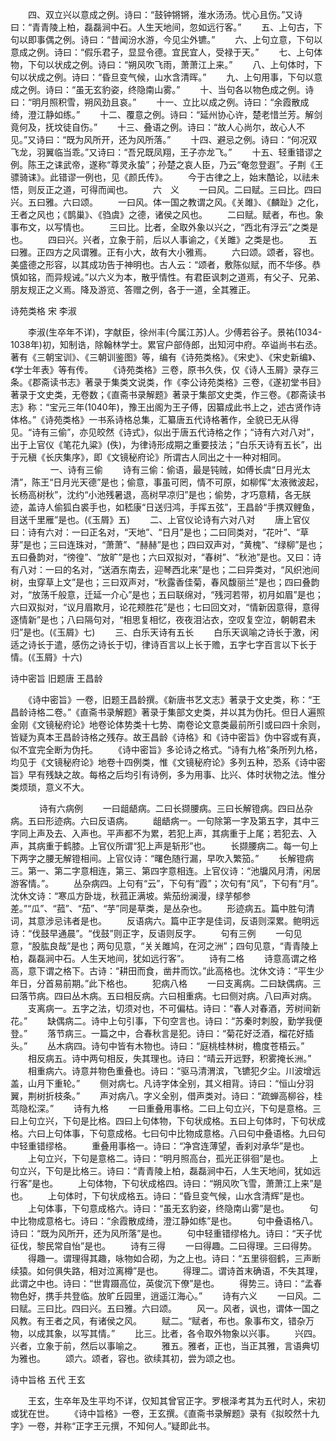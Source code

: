 <!-- { "loadSidebar": true } -->
　　四、双立兴以意成之例。诗曰：“鼓钟锵锵，淮水汤汤。忧心且伤。”又诗曰：“青青陵上柏，磊磊涧中石。人生天地间，忽如远行客。” 
　　五、上句古，下句以即事偶之例。诗曰：“昔闻汾水游，今见尘外镳。” 
　　六、上句立意，下句以意成之例。诗曰：“假乐君子，显显令德。宜民宜人，受禄于天。” 
　　七、上句体物，下句以状成之例。诗曰：“朔风吹飞雨，萧萧江上来。” 
　　八、上句体时，下句以状成之例。诗曰：“昏旦变气候，山水含清晖。” 
　　九、上句用事，下句以意成之例。诗曰：“虽无玄豹姿，终隐南山雾。” 
　　十、当句各以物色成之例。诗曰：“明月照积雪，朔风劲且哀。” 
　　十一、立比以成之例。诗曰：“余霞散成绮，澄江静如练。” 
　　十二、覆意之例。诗曰：“延州协心许，楚老惜兰芳。解剑竟何及，抚坟徒自伤。” 
　　十三、叠语之例。诗曰：“故人心尚尔，故心人不见。”又诗曰：“既为风所开，还为风所落。” 
　　十四、避忌之例。诗曰：“何况双飞龙，羽翼临当乖。”又诗曰：“吾兄既凤翔，王子亦龙飞。” 
　　十五、轻重错谬之例。陈王之诔武帝，遂称“尊灵永蛰”；孙楚之哀人臣，乃云“奄忽登遐”。子荆《王骠骑诔》。此错谬一例也，见《颜氏传》。 
　　今于古律之上，始末酷论，以祛未悟，则反正之道，可得而闻也。 
　　六　义
　　一曰风。二曰赋。三曰比。四曰兴。五曰雅。六曰颂。 
　　一曰风。体一国之教谓之风。《关雎》、《麟趾》之化，王者之风也；《鹊巢》、《驺虞》之德，诸侯之风也。 
　　二曰赋。赋者，布也。象事布文，以写情也。 
　　三曰比。比者，全取外象以兴之，“西北有浮云”之类是也。 
　　四曰兴。兴者，立象于前，后以人事谕之，《关雎》之类是也。 
　　五曰雅。正四方之风谓雅。正有小大，故有大小雅焉。 
　　六曰颂。颂者，容也。美盛德之形容，以其成功告于神明也。古人云：“颂者，敷陈似赋，而不华侈。恭慎如铭，而异规诫。”以六义为本，散乎情性。有君臣讽刺之道焉，有父子、兄弟、朋友规正之义焉。降及游览、答赠之例，各于一道，全其雅正。

诗苑类格 宋 李淑


　　李淑(生卒年不详)，字献臣，徐州丰(今属江苏)人。少傅若谷子。景祐(1034-1038年)初，知制诰，除翰林学士。累官户部侍郎，出知河中府。卒谥尚书右丞。著有《三朝宝训》、《三朝训鉴图》等，编有《诗苑类格》。《宋史》、《宋史新编》、《学士年表》等有传。 
　　《诗苑类格》三卷，原书久佚，仅《诗人玉屑》录存三条。《郡斋读书志》著录于集类文说类，作《李公诗苑类格》三卷，《遂初堂书目》著录于文史类，无卷数；《直斋书录解题》著录于集部文史类，作三卷。《郡斋读书志》称：“宝元三年(1040年)，豫王出阁为王子傅，因纂成此书上之，述古贤作诗体格。”《诗苑类格》一书系诗格总集，汇纂唐五代诗格著作，全貌已无从得见。“诗有三偷”，亦见皎然《诗式》，似出于唐五代诗格之作；“诗有六对八对”，出于上官仪《笔花九粱》(佚)，为律诗形成期之重要技法；“白乐天诗有五长”，出于元稹《长庆集序》，即《文镜秘府论》所谓古人同出之十一种对相同。 
　
　 
　　一、诗有三偷
　　诗有三偷：偷语，最是钝贼，如傅长虞“日月光太清”，陈王“日月光天德”是也；偷意，事虽可罔，情不可原，如柳恽“太液微波起，长杨高树秋”，沈约“小池残暑退，高树早凉归”是也；偷势，才巧意精，各无朕迹，盖诗人偷狐白裘手也，如嵇康“日送归鸿，手挥五弦”，王昌龄“手携双鲤鱼，目送千里雁”是也。(《玉屑》五) 
　　二、上官仪论诗有六对八对
　　唐上官仪曰：诗有六对：一曰正名对，“天地”、“日月”是也；二曰同类对，“花叶”、“草芽”是也；三曰连珠对，“萧萧”、“赫赫”是也；四曰双声对，“黄槐”、“绿柳”是也；五曰叠韵对，“徬徨”、“放旷”是也；六曰双拟对，“春树”、“秋池”是也。又曰：诗有八对：一曰的名对，“送酒东南去，迎琴西北来”是也；二曰异类对，“风织池间树，虫穿草上文”是也；三曰双声对，“秋露香佳菊，春风馥丽兰”是也；四曰叠韵对，“放荡千般意，迁延一介心”是也；五曰联绵对，“残河若带，初月如眉”是也；六曰双拟对，“议月眉欺月，论花颊胜花”是也；七曰回文对，“情新因意得，意得逐情新”是也；八曰隔句对，“相思复相忆，夜夜泪沾衣，空叹复空泣，朝朝君未归”是也。(《玉屑》七) 
　　三、白乐天诗有五长
　　白乐天讽喻之诗长于激，闲适之诗长于遣，感伤之诗长于切，律诗百言以上长于赡，五字七字百言以下长于情。(《玉屑》十六)

诗中密旨 旧题唐 王昌龄

　　《诗中密旨》一卷，旧题王昌龄撰。《新唐书艺文志》著录于文史类，称：“王昌龄诗格二卷。”《直斋书录解题》著录于集部文史类，并以其为伪托。但日人遍照金刚《文镜秘府论》地卷论体势类十七势、南卷论文意类最前所引或曰四十余则，皆疑为真本王昌龄诗格之残存。故王昌龄《诗格》和《诗中密旨》伪中容或有真，似不宜完全断为伪托。 
　　《诗中密旨》多论诗之格式。“诗有九格”条所列九格，均见于《文镜秘府论》地卷十四例类，惟《文镜秘府论》多列五种，恐系《诗中密旨》早有残缺之故。每格之后均引有诗例，多为用事、比兴、体时状物之法。惟分类烦琐，意义不大。 

　 
　　诗有六病例
　　一曰龃龉病。二曰长撷腰病。三曰长解镫病。四曰丛杂病。五曰形迹病。六曰反语病。
　　龃龉病一。一句除第一字及第五字，其中三字同上声及去、入声也。平声都不为累，若犯上声，其病重于上尾；若犯去、入声，其病重于鹤膝。上官仪所谓“犯上声是斩形”也。 
　　长撷腰病二。每一句上下两字之腰无解镫相间。上官仪诗：“曙色随行漏，早吹入繁笳。” 
　　长解镫病三。第一、第二字意相连，第三、第四字意相连。上官仪诗：“池牖风月清，闲居游客情。”。 
　　丛杂病四。上句有“云”，下句有“霞”；次句有“风”，下句有“月”。沈休文诗：“寒瓜方卧垅，秋菰正满坡。紫茄纷澜漫，绿芋郁参差。”“瓜”、“菰”、“茄”、“芋”同是草类，是丛杂也。 
　　形迹病五。篇中胜句清词，其意涉忌讳者是也。 
　　反语病六。篇中正字是佳词，反语则深累。鲍明远诗：“伐鼓早通晨”。“伐鼓”则正字，反语则反字。 
　　句有三例
　　一句见意，“股肱良哉”是也；两句见意，“关关雎鸠，在河之洲”；四句见意，“青青陵上柏，磊磊涧中石。人生天地间，犹如远行客”。 
　　诗有二格
　　诗意高谓之格高，意下谓之格下。古诗：“耕田而食，凿井而饮。”此高格也。沈休文诗：“平生少年日，分首易前期。”此下格也。 
　　犯病八格
　　一曰支离病。二曰缺偶病。三曰落节病。四曰丛木病。五曰相反病。六曰相重病。七曰侧对病。八曰声对病。 
　　支离病一。五字之法，切须对也，不可偏枯。诗曰：“春人对春酒，芳树间新花。” 
　　缺偶病二。诗中上句引事，下句空言也。诗曰：“苏秦时刺股，勤学我便登。” 
　　落节病三。一篇之中，合春秋言是犯。诗曰：“菊花好泛酒，榴花好插头。” 
　　丛木病四。诗句中皆有木物也。诗曰：“庭桃桂林树，檐度苍梧云。” 
　　相反病五。诗中两句相反，失其理也。诗曰：“晴云开远野，积雾掩长洲。” 
　　相重病六。诗意并物色重叠也。诗曰：“驱马清渭滨，飞镳犯夕尘。川波增远盖，山月下重轮。” 
　　侧对病七。凡诗字体全别，其义相背。诗曰：“恒山分羽翼，荆树折枝条。” 
　　声对病八。字义全别，借声类对。诗曰：“疏蝉高柳谷，桂茑隐松深。” 
　　诗有九格
　　一曰重叠用事格。二曰上句立兴，下句是意格。三曰上句立兴，下句是比格。四曰上句体物，下句状成格。五曰上句体时，下句状成格。六曰上句体事，下句意成格。七曰句中比物成意格。八曰句中叠语格。九曰句中轻重错缪格。 
　　重叠用事格一。诗曰：“净宫连薄望，香刹对承华”是也。 
　　上句立兴，下句是意格二。诗曰：“明月照高台，孤光正徘徊”是也。 
　　上句立兴，下句是比格三。诗曰：“青青陵上柏，磊磊涧中石，人生天地间，犹如远行客”是也。 
　　上句体物，下句状成格四。诗曰：“朔风吹飞雪，萧萧江上来”是也。 
　　上句体时，下句状成格五。诗曰：“昏旦变气候，山水含清辉”是也。 
　　上句体事，下句意成格六。诗曰：“虽无玄豹姿，终隐南山雾”是也。 
　　句中比物成意格七。诗曰：“余霞散成绮，澄江静如练”是也。 
　　句中叠语格八。诗曰：“既为风所开，还为风所落”是也。 
　　句中轻重错缪格九。诗曰：“天子忧征伐，黎民常自怡”是也。 
　　诗有三得
　　一曰得趣。二曰得理。三曰得势。 
　　得趣一。谓理得其趣，咏物如合砌，为之上也。诗曰：“五里徘徊鹤，三声断续猿。如何俱失路，相对泣离樽”是也。 
　　得理二。谓诗首末确语，不失其理，此谓之中也。诗曰：“世胄蹑高位，英俊沉下僚”是也。 
　　得势三。诗曰：“孟春物色好，携手共登临。放旷丘园里，逍遥江海心。” 
　　诗有六义
　　一曰风。二曰赋。三曰比。四曰兴。五曰雅。六曰颂。 
　　风一。风者，讽也，谓体一国之风教。有王者之风，有诸侯之风。 
　　赋二。“赋者，布也。象事布文，错杂万物，以成其象，以写其情。” 
　　比三。比者，各令取外物象以兴事。 
　　兴四。兴者，立象于前，然后以事喻之。 
　　雅五。雅者，正也，当正其雅，言语典切为雅也。 
　　颂六。颂者，容也。欲续其初，尝为颂之也。

诗中旨格 五代 王玄


　　王玄，生卒年及生平均不详，仅知其曾官正字。罗根泽考其为五代时人，宋初或犹在世。 
　　《诗中旨格》一卷，王玄撰。《直斋书录解题》录有《拟皎然十九字》一卷，并称“正字王元撰，不知何人。”疑即此书。 

